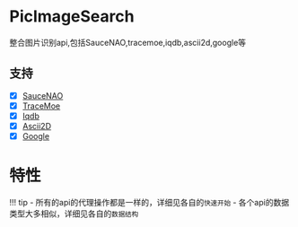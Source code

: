 # PicImageSearch
整合图片识别api,包括SauceNAO,tracemoe,iqdb,ascii2d,google等
## 支持
- [x] [SauceNAO](https://saucenao.com/)
- [x] [TraceMoe](https://trace.moe/)
- [x] [Iqdb](http://www.iqdb.org/)
- [x] [Ascii2D](https://ascii2d.net/)
- [x] [Google](https://www.google.com/imghp)

# 特性
!!! tip
    - 所有的api的代理操作都是一样的，详细见各自的`快速开始`
    - 各个api的数据类型大多相似，详细见各自的`数据结构`